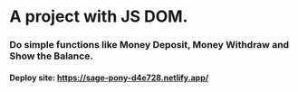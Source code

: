# A project with JS DOM.

### Do simple functions like Money Deposit, Money Withdraw and Show the Balance.
#### Deploy site: https://sage-pony-d4e728.netlify.app/
